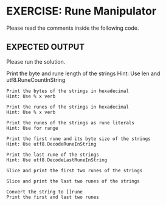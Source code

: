 # EXERCISE: Rune Manipulator

 Please read the comments inside the following code.

## EXPECTED OUTPUT
 Please run the solution.

   Print the byte and rune length of the strings
	Hint: Use len and utf8.RuneCountInString

	Print the bytes of the strings in hexadecimal
	Hint: Use % x verb

	Print the runes of the strings in hexadecimal
	Hint: Use % x verb

	Print the runes of the strings as rune literals
	Hint: Use for range

	Print the first rune and its byte size of the strings
	Hint: Use utf8.DecodeRuneInString

	Print the last rune of the strings
	Hint: Use utf8.DecodeLastRuneInString

	Slice and print the first two runes of the strings

	Slice and print the last two runes of the strings

	Convert the string to []rune
	Print the first and last two runes